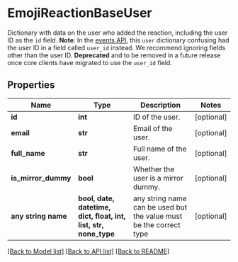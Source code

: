 # EmojiReactionBaseUser

Dictionary with data on the user who added the reaction, including the user ID as the `id` field.  **Note**: In the [events API](/api/get-events), this `user` dictionary confusing had the user ID in a field called `user_id` instead.  We recommend ignoring fields other than the user ID.  **Deprecated** and to be removed in a future release once core clients have migrated to use the `user_id` field. 

## Properties
Name | Type | Description | Notes
------------ | ------------- | ------------- | -------------
**id** | **int** | ID of the user.  | [optional] 
**email** | **str** | Email of the user.  | [optional] 
**full_name** | **str** | Full name of the user.  | [optional] 
**is_mirror_dummy** | **bool** | Whether the user is a mirror dummy.  | [optional] 
**any string name** | **bool, date, datetime, dict, float, int, list, str, none_type** | any string name can be used but the value must be the correct type | [optional]

[[Back to Model list]](../README.md#documentation-for-models) [[Back to API list]](../README.md#documentation-for-api-endpoints) [[Back to README]](../README.md)


